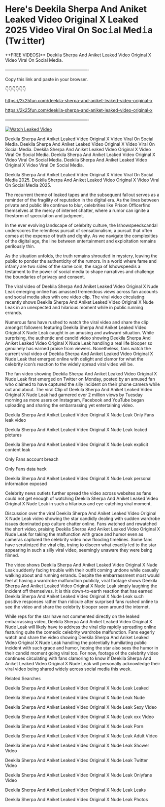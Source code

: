 # Here's Deekila Sherpa And Aniket Leaked Video Original X Leaked 2025 Video Viral On Soc𝚒al Med𝚒a (Tw𝚒tter)

++FREE VIDEOS]** Deekila Sherpa And Aniket Leaked Video Original X Video Viral On Social Media.

———————————————————-

Copy this link and paste in your browser.

👇👇👇👇👇👇

https://2k25fun.com/deekila-sherpa-and-aniket-leaked-video-original-x

https://2k25fun.com/deekila-sherpa-and-aniket-leaked-video-original-x

———————————————————-

[![Watch Leaked Video](https://miro.medium.com/v2/resize:fit:828/format:webp/1*cilzJN44JGOrTw9NJCrNHA.gif "Watch Leaked Video")](https://2k25fun.com/deekila-sherpa-and-aniket-leaked-video-original-x)

Deekila Sherpa And Aniket Leaked Video Original X Video Viral On Social Media. Deekila Sherpa And Aniket Leaked Video Original X Video Viral On Social Media. Deekila Sherpa And Aniket Leaked Video Original X Video Viral On Social Media. Deekila Sherpa And Aniket Leaked Video Original X Video Viral On Social Media. Deekila Sherpa And Aniket Leaked Video Original X Video Viral On Social Media.

Deekila Sherpa And Aniket Leaked Video Original X Video Viral On Social Media 2025. Deekila Sherpa And Aniket Leaked Video Original X Video Viral On Social Media 2025.

The recurrent theme of leaked tapes and the subsequent fallout serves as a reminder of the fragility of reputation in the digital era. As the lines between private and public life continue to blur, celebrities like Prison Officerfind themselves at the mercy of internet chatter, where a rumor can ignite a firestorm of speculation and judgment.

In the ever evolving landscape of celebrity culture, the Ishowspeedscandal underscores the relentless pursuit of sensationalism, a pursuit that often comes at the expense of truth and dignity. As we navigate the complexities of the digital age, the line between entertainment and exploitation remains perilously thin.

As the situation unfolds, the truth remains shrouded in mystery, leaving the public to ponder the authenticity of the rumors. In a world where fame and infamy are two sides of the same coin, the saga of Ishowspeedis a testament to the power of social media to shape narratives and challenge the boundaries of privacy and consent.

The viral video of Deekila Sherpa And Aniket Leaked Video Original X Nude Leak emerging online has amassed tremendous views across fan accounts and social media sites with one video clip. The viral video circulating recently shows Deekila Sherpa And Aniket Leaked Video Original X Nude Leak in an unexpected and hilarious moment while in public running errands.

Numerous fans have rushed to watch the viral video and share the clip amongst followers featuring Deekila Sherpa And Aniket Leaked Video Original X Nude Leak caught in an amusing and awkward situation. While surprising, the authentic and candid video showing Deekila Sherpa And Aniket Leaked Video Original X Nude Leak handling a real life blooper so genuinely has earned praise from viewers. Nonetheless, fans watch the current viral video of Deekila Sherpa And Aniket Leaked Video Original X Nude Leak that emerged online with delight and clamor for what the celebrity icon’s reaction to the widely spread viral video will be.

The fan video showing Deekila Sherpa And Aniket Leaked Video Original X Nude Leak first emerged on Twitter on Monday, posted by an amused fan who claimed to have captured the silly incident on their phone camera while out and about. The viral Clip of Deekila Sherpa And Aniket Leaked Video Original X Nude Leak had garnered over 2 million views by Tuesday morning as more users on Instagram, Facebook and YouTube began uploading and sharing the embarrassing yet entertaining video.

Deekila Sherpa And Aniket Leaked Video Original X Nude Leak Only Fans leak video

Deekila Sherpa And Aniket Leaked Video Original X Nude Leak leaked pictures

Deekila Sherpa And Aniket Leaked Video Original X Nude Leak explicit content leak

Only Fans account breach

Only Fans data hack

Deekila Sherpa And Aniket Leaked Video Original X Nude Leak personal information exposed

Celebrity news outlets further spread the video across websites as fans could not get enough of watching Deekila Sherpa And Aniket Leaked Video Original X Nude Leak in such a hilarious and eye-catching viral moment.

Discussion over the viral Deekila Sherpa And Aniket Leaked Video Original X Nude Leak video showing the star candidly dealing with sudden wardrobe issues dominated pop culture chatter online. Fans watched and rewatched the short video, praising Deekila Sherpa And Aniket Leaked Video Original X Nude Leak for taking the malfunction with grace and humor even as cameras captured the celebrity video now flooding timelines. Some fans have scrutinized the viral clip, trying to discern what exactly led to the star appearing in such a silly viral video, seemingly unaware they were being filmed.

The video shows Deekila Sherpa And Aniket Leaked Video Original X Nude Leak suddenly facing trouble with their outfit coming undone while casually walking about and running errands. Despite the embarrassment most would feel at having a wardrobe malfunction publicly, viral footage shows Deekila Sherpa And Aniket Leaked Video Original X Nude Leak simply laughing the incident off themselves. It is this down-to-earth reaction that has earned Deekila Sherpa And Aniket Leaked Video Original X Nude Leak such positive responses rather than ridicule after surprised fans rushed online to see the video and share the celebrity blooper seen around the internet.

While reps for the star have not commented directly on the leaked embarrassing video, Deekila Sherpa And Aniket Leaked Video Original X Nude Leak will likely have to address the viral clip rapidly spreading online featuring quite the comedic celebrity wardrobe malfunction. Fans eagerly watch and share the video showing Deekila Sherpa And Aniket Leaked Video Original X Nude Leak handling the potentially humiliating public incident with such grace and humor, hoping the star also sees the humor in their candid moment going viral too. For now, footage of the celebrity video continues circulating with fans clamoring to know if Deekila Sherpa And Aniket Leaked Video Original X Nude Leak will personally acknowledge their viral video being shared widely across social media this week.

Related Searches

Deekila Sherpa And Aniket Leaked Video Original X Nude Leak Leaked

Deekila Sherpa And Aniket Leaked Video Original X Nude Leak Nude

Deekila Sherpa And Aniket Leaked Video Original X Nude Leak Sexy Video

Deekila Sherpa And Aniket Leaked Video Original X Nude Leak xxx Video

Deekila Sherpa And Aniket Leaked Video Original X Nude Leak Porn

Deekila Sherpa And Aniket Leaked Video Original X Nude Leak Adult Video

Deekila Sherpa And Aniket Leaked Video Original X Nude Leak Shower Video

Deekila Sherpa And Aniket Leaked Video Original X Nude Leak Twitter Video

Deekila Sherpa And Aniket Leaked Video Original X Nude Leak Onlyfans Video

Deekila Sherpa And Aniket Leaked Video Original X Nude Leak Leaks

Deekila Sherpa And Aniket Leaked Video Original X Nude Leak Photos